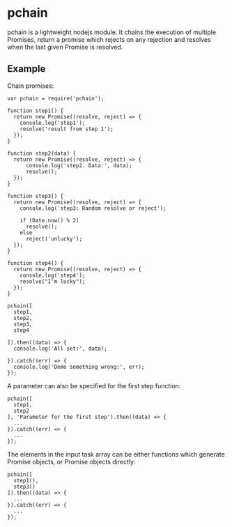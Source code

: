 pchain
==========================

pchain is a lightweight nodejs module. It chains the execution of multiple Promises, return a promise which 
rejects on any rejection and resolves when the last given Promise is resolved.

Example
------------------------------------------
Chain promises:

    var pchain = require('pchain');

    function step1() {
      return new Promise((resolve, reject) => {
        console.log('step1');
        resolve('result from step 1');
      });
    }

    function step2(data) {
      return new Promise((resolve, reject) => {
          console.log('step2. Data:', data);
          resolve();
      });
    }

    function step3() {
      return new Promise((resolve, reject) => {
        console.log('step3: Random resolve or reject');
        
        if (Date.now() % 2)
          resolve();
        else
          reject('unlucky');
      });
    }

    function step4() {
      return new Promise((resolve, reject) => {
        console.log('step4');
        resolve("I'm lucky");
      });
    }

    pchain([
      step1,
      step2,
      step3,
      step4

    ]).then((data) => {
      console.log('All set:', data);
	  
    }).catch((err) => {
      console.log('Demo something wrong:', err);
    });

  
A parameter can also be specified for the first step function:

    pchain([
      step1,
      step2
    ], 'Parameter for the first step').then((data) => {
      ...
    }).catch((err) => {
      ...
    });
  

The elements in the input task array can be either functions which generate Promise objects, or Promise objects directly:

    pchain([
      step1(),
      step3()
    ]).then((data) => {
      ...
    }).catch((err) => {
      ...
    });
